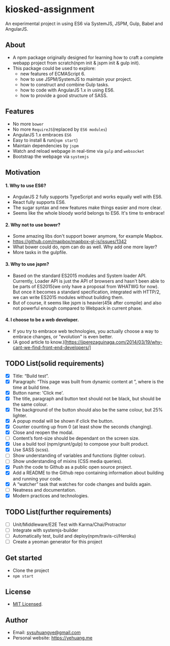 # kiosked-assignment
 An experimental project in using ES6 via SystemJS, JSPM, Gulp, Babel and AngularJS.
 
## About

* A npm package originally designed for learning how to craft a complete webapp project from scratch(npm init & jspm init & gulp init).
* This package could be used to explore:
  * new features of ECMAScript 6.
  * how to use JSPM/SystemJS to maintain your project. 
  * how to construct and combine Gulp tasks.
  * how to code with AngularJS 1.x in using ES6.
  * how to provide a good structure of SASS.  
  
## Features

* No more `bower`
* No more `RequireJS`(replaced by `ES6 modules`)
* AngularJS 1.x embraces `ES6`
* Easy to install & run(`npm start`)
* Maintain dependencies by `jspm`
* Watch and reload webpage in real-time via `gulp` and `websocket`
* Bootstrap the webpage via `systemjs`

## Motivation

#### 1. Why to use ES6?

* AngularJS 2 fully supports TypeScript and works equally well with ES6.
* React fully supports ES6.
* The sugar syntax and new features make things easier and more clear. 
* Seems like the whole bloody world belongs to ES6. It's time to embrace!

#### 2. Why not to use bower?

* Some amazing libs don't support bower anymore, for example Mapbox.
* https://github.com/mapbox/mapbox-gl-js/issues/1342
* What bower could do, npm can do as well. Why add one more layer?
* More tasks in the gulpfile.

#### 3. Why to use jspm?

* Based on the standard ES2015 modules and System loader API. Currently, Loader API is just the API of browsers and hasn't been able to be parts of ES2015(we only have a proposal from WHATWG for now). But once it becomes a standard specification, integrated with HTTP/2, we can write ES2015 modules without building them. 
* But of course, it seems like jspm is heavier(45k after compile) and also not powerful enough compared to Webpack in current phase.  

#### 4. I choose to be a web developer.

* If you try to embrace web technologies, you actually choose a way to embrace changes, or "evolution" is even better.
* (A good article to know.)[https://jjperezaguinaga.com/2014/03/19/why-cant-we-find-front-end-developers/]

## TODO List(solid requirements)

- [x] Title: “Build test”.
- [x] Paragraph: “This page was built from dynamic content at <time>”, where <time> is the time at build time.
- [x] Button name: 'Click me'.
- [x] The title, paragraph and button text should not be black, but should be the same colour.
- [x] The background of the button should also be the same colour, but 25% lighter.
- [x] A popup modal will be shown if click the button.
- [x] Counter counting up from 0 (at least show the seconds changing).
- [x] Close and reopen the modal.
- [ ] Content’s font-size should be dependant on the screen size.
- [x] Use a build tool (npm/grunt/gulp) to compose your built product.
- [x] Use SASS (scss).
- [ ] Show understanding of variables and functions (lighter colour).
- [ ] Show understanding of mixins (CSS media queries).
- [x] Push the code to Github as a public open source project.
- [x] Add a README to the Github repo containing information about building and running your code.
- [x] A “watcher” task that watches for code changes and builds again.
- [ ] Neatness and documentation.
- [x] Modern practices and technologies. 

## TODO List(further requirements)

- [ ] Unit/Middleware/E2E Test with Karma/Chai/Protractor
- [ ] Integrate with systemjs-builder
- [ ] Automatically test, build and deploy(npm/travis-ci/Heroku)
- [ ] Create a yeoman generator for this project

## Get started

* Clone the project
* `npm start`

## License

* [MIT Licensed](http://choosealicense.com/licenses/mit/).

## Author

* Email: sysuhuangye@gmail.com
* Personal website: https://yehuang.me
   
